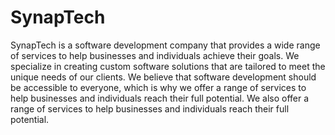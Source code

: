 # SynapTech

SynapTech is a software development company that provides a wide range of services to help businesses and individuals achieve their goals. We specialize in creating custom software solutions that are tailored to meet the unique needs of our clients. We believe that software development should be accessible to everyone, which is why we offer a range of services to help businesses and individuals reach their full potential. We also offer a range of services to help businesses and individuals reach their full potential.

